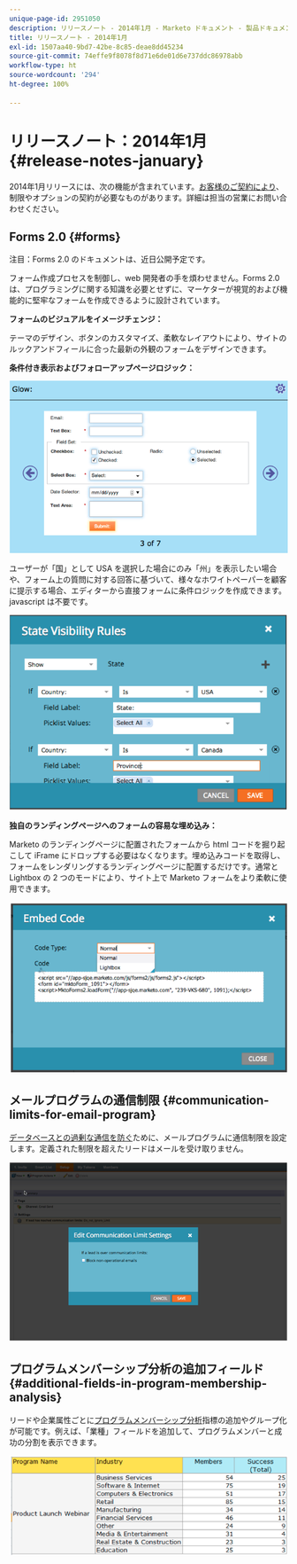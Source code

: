 ```yaml
---
unique-page-id: 2951050
description: リリースノート - 2014年1月 - Marketo ドキュメント - 製品ドキュメント
title: リリースノート - 2014年1月
exl-id: 1507aa40-9bd7-42be-8c85-deae8dd45234
source-git-commit: 74effe9f8078f8d71e6de01d6e737ddc86978abb
workflow-type: ht
source-wordcount: '294'
ht-degree: 100%

---
```


# リリースノート：2014年1月 {#release-notes-january}

2014年1月リリースには、次の機能が含まれています。[お客様のご契約により](https://www.marketo.com/pricing/)、制限やオプションの契約が必要なものがあります。詳細は担当の営業にお問い合わせください。

## Forms 2.0 {#forms}

注目：Forms 2.0 のドキュメントは、近日公開予定です。

フォーム作成プロセスを制御し、web 開発者の手を煩わせません。Forms 2.0 は、プログラミングに関する知識を必要とせずに、マーケターが視覚的および機能的に堅牢なフォームを作成できるように設計されています。

**フォームのビジュアルをイメージチェンジ：**

テーマのデザイン、ボタンのカスタマイズ、柔軟なレイアウトにより、サイトのルックアンドフィールに合った最新の外観のフォームをデザインできます。

**条件付き表示およびフォローアップページロジック：**

![](assets/image2014-9-22-10-3a30-3a52.png)

ユーザーが「国」として USA を選択した場合にのみ「州」を表示したい場合や、フォーム上の質問に対する回答に基づいて、様々なホワイトペーパーを顧客に提示する場合、エディターから直接フォームに条件ロジックを作成できます。javascript は不要です。

![](assets/image2014-9-22-10-3a31-3a54.png)

**独自のランディングページへのフォームの容易な埋め込み：**

Marketo のランディングページに配置されたフォームから html コードを掘り起こして iFrame にドロップする必要はなくなります。埋め込みコードを取得し、フォームをレンダリングするランディングページに配置するだけです。通常と Lightbox の 2 つのモードにより、サイト上で Marketo フォームをより柔軟に使用できます。

![](assets/image2014-9-22-10-3a38-3a2.png)

## メールプログラムの通信制限 {#communication-limits-for-email-program}

[データベースとの過剰な通信を防ぐ](/help/marketo/product-docs/email-marketing/email-programs/email-program-actions/enable-disable-communication-limits-in-an-email-program.md)ために、メールプログラムに通信制限を設定します。定義された制限を超えたリードはメールを受け取りません。

![](assets/image2014-9-22-10-3a38-3a31.png)

## プログラムメンバーシップ分析の追加フィールド {#additional-fields-in-program-membership-analysis}

リードや企業属性ごとに[プログラムメンバーシップ分析](/help/marketo/product-docs/reporting/revenue-cycle-analytics/program-analytics/build-a-program-membership-analysis-report-that-lists-leads.md)指標の追加やグループ化が可能です。例えば、「業種」フィールドを追加して、プログラムメンバーと成功の分割を表示できます。

![](assets/image2014-9-22-10-3a39-3a1.png)
